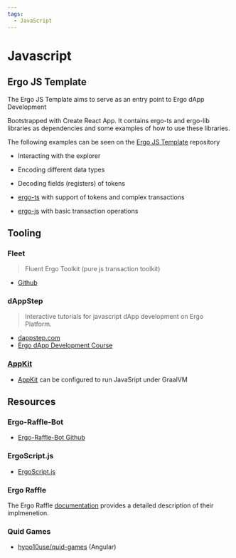 ```yaml
---
tags:
  - JavaScript
---
```


# Javascript



## Ergo JS Template

The Ergo JS Template aims to serve as an entry point to Ergo dApp Development

Bootstrapped with Create React App. It contains ergo-ts and ergo-lib libraries as dependencies and some examples of how to use these libraries.

The following examples can be seen on the [Ergo JS Template](https://github.com/anon-real/ergo-js-template) repository

- Interacting with the explorer
- Encoding different data types
- Decoding fields (registers) of tokens

- [ergo-ts](https://github.com/coinbarn/ergo-ts) with support of tokens and complex transactions
- [ergo-js](https://github.com/ergoplatform/ergo-js) with basic transaction operations


## Tooling


### Fleet

> Fluent Ergo Toolkit (pure js transaction toolkit)


- [Github](https://github.com/capt-nemo429/fleet)


### dAppStep

> Interactive tutorials for javascript dApp development on Ergo Platform.

- [dappstep.com](https://www.dappstep.com/docs/intro)
- [Ergo dApp Development Course](https://www.youtube.com/watch?v=uC6QO3I4m8o&list=PLzY-irO3z3G8FVDifned2NMFc-PgQqnny)

### [AppKit](appkit.md)

- [AppKit](https://github.com/ergoplatform/ergo-appkit) can be configured to run JavaSript under GraalVM


## Resources

### Ergo-Raffle-Bot

- [Ergo-Raffle-Bot Github](https://github.com/zkastn/ergo-raffle-bot)

### ErgoScript.js

- [ErgoScript.js](https://www.youtube.com/watch?v=_jwMI8M_vrs)

### Ergo Raffle

The Ergo Raffle [documentation](https://github.com/ErgoRaffle/raffle-documentation) provides a detailed description of their implmenetion. 

### Quid Games

- [hypo10use/quid-games](https://github.com/hypo10use/quid-games) (Angular)